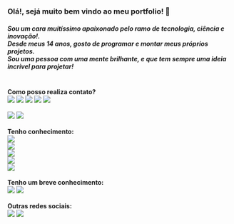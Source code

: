 <!-- TITLE -->
### Olá!, sejá muito bem vindo ao meu portfolio! 👋

<!-- DESCRIPTION -->
##### Sou um cara muitíssimo apaixonado pelo ramo de tecnologia, ciência e inovação!.<br/>Desde meus 14 anos, gosto de programar e montar meus próprios projetos.<br/>Sou uma pessoa com uma mente brilhante, e que tem sempre uma ideia incrivel para projetar!

<!-- CONTACTS -->
<br/>
<strong class="subtitle">Como posso realiza contato?</strong>
<div id="contacts">
    <img rel="Gmail" src="https://img.shields.io/badge/Gmail-D14836?style=for-the-badge&logo=gmail&logoColor=white">
    <img rel="WhatsApp" src="https://img.shields.io/badge/WhatsApp-25D366?style=for-the-badge&logo=whatsapp&logoColor=white" href="https://api.whatsapp.com/send?phone=5519989437565&text=Ol%C3%A1!%2C%20voc%C3%AA%20que%20veio%20pelo%20GitHub%2C%20esse%20%C3%A9%20meu%20contato%20oficial%20do%20WhatsApp!">
    <img rel="Facebook" src="https://img.shields.io/badge/Facebook-1877F2?style=for-the-badge&logo=facebook&logoColor=white">
    <img rel="Instagram" src="https://img.shields.io/badge/Instagram-E4405F?style=for-the-badge&logo=instagram&logoColor=white">
    <img rel="LinkedIn" src="https://img.shields.io/badge/LinkedIn-0077B5?style=for-the-badge&logo=linkedin&logoColor=white">
</div>

<!-- GITHUB-STATS -->
<br/>
<section id="stats-section">
    <img rel="Stats-1" src="https://github-readme-stats.vercel.app/api?username=JefersonFerrettiMoreira&show_icons=true&theme=transparent">
    <img rel="Stats-2" src="https://github-readme-stats.vercel.app/api/top-langs/?username=JefersonFerrettiMoreira&theme=blue-green">
</section>

<!-- LINGUAGE-KNOW1 -->
<br/>
<strong class="subtitle">Tenho conhecimento:</strong>
<section id="know-section" style="display: flex; flex-direction: column">
    <img rel="HTML5" src="https://img.shields.io/badge/HTML5-E34F26?style=for-the-badge&logo=html5&logoColor=white">
    <img rel="CSS3" src="https://img.shields.io/badge/CSS3-1572B6?style=for-the-badge&logo=css3&logoColor=white">
    <img rel="JavaScript" src="https://img.shields.io/badge/JavaScript-323330?style=for-the-badge&logo=javascript&logoColor=F7DF1E">
    <img rel="React" src="https://img.shields.io/badge/React-20232A?style=for-the-badge&logo=react&logoColor=61DAFB">
    <img rel="PHP" src="https://img.shields.io/badge/PHP-777BB4?style=for-the-badge&logo=php&logoColor=white">
</section>

<!-- LINGUAGE-KNOW2 -->
<br/>
<strong class="subtitle">Tenho um breve conhecimento:</strong>
<section id="know-section">
    <img rel="Python" src="https://img.shields.io/badge/Python-14354C?style=for-the-badge&logo=python&logoColor=white">
    <img rel="Lua" src="https://img.shields.io/badge/Lua-2C2D72?style=for-the-badge&logo=lua&logoColor=white">
</section>

<!-- SOCIAL-MEDIA-OTHES -->
<br/>
<strong class="subtitle">Outras redes sociais:</strong>
<section id="social-media-section">
    <img rel="Pinterest" src="https://img.shields.io/badge/Pinterest-%23E60023.svg?&style=for-the-badge&logo=Pinterest&logoColor=white">
    <img rel="Discord" src="https://img.shields.io/badge/Discord-7289DA?style=for-the-badge&logo=discord&logoColor=white">
</section>
